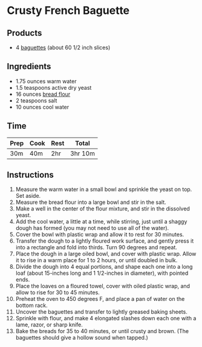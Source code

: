 # Crusty French Baguette

## Products
* 4 [baguettes](/gastronomy/foods/baguette) (about 60 1/2 inch slices)

## Ingredients
* 1.75 ounces warm water
* 1.5 teaspoons active dry yeast
* 16 ounces [bread flour](/gastronomy/foods/flour-wheat)
* 2 teaspoons salt
* 10 ounces cool water

## Time
| Prep | Cook | Rest | Total   |
| ---- | ---- | ---- | ------- |
| 30m  | 40m  | 2hr  | 3hr 10m |

## Instructions
1. Measure the warm water in a small bowl and sprinkle the yeast on top. Set aside.
2. Measure the bread flour into a large bowl and stir in the salt.
3. Make a well in the center of the flour mixture, and stir in the dissolved yeast.
4. Add the cool water, a little at a time, while stirring, just until a shaggy dough has formed (you may not need to use all of the water).
5. Cover the bowl with plastic wrap and allow it to rest for 30 minutes.
6. Transfer the dough to a lightly floured work surface, and gently press it into a rectangle and fold into thirds.  Turn 90 degrees and repeat. 
7. Place the dough in a large oiled bowl, and cover with plastic wrap.  Allow it to rise in a warm place for 1 to 2 hours, or until doubled in bulk.
8. Divide the dough into 4 equal portions, and shape each one into a long loaf (about 15-inches long and 1 1/2-inches in diameter), with pointed ends.  
9. Place the loaves on a floured towel, cover with oiled plastic wrap, and allow to rise for 30 to 45 minutes.
10. Preheat the oven to 450 degrees F, and place a pan of water on the bottom rack.
11. Uncover the baguettes and transfer to lightly greased baking sheets.
12. Sprinkle with flour, and make 4 elongated slashes down each one with a lame, razor, or sharp knife. 
13. Bake the breads for 35 to 40 minutes, or until crusty and brown.  (The baguettes should give a hollow sound when tapped.) 